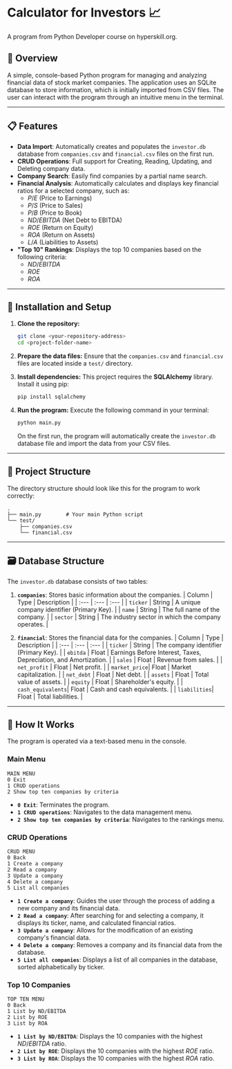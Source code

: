 # Calculator for Investors 📈
A program from Python Developer course on hyperskill.org.

## 📌 Overview

A simple, console-based Python program for managing and analyzing financial data of stock market companies. The application uses an SQLite database to store information, which is initially imported from CSV files. The user can interact with the program through an intuitive menu in the terminal.

-----

## 📋 Features

  * **Data Import**: Automatically creates and populates the `investor.db` database from `companies.csv` and `financial.csv` files on the first run.
  * **CRUD Operations**: Full support for Creating, Reading, Updating, and Deleting company data.
  * **Company Search**: Easily find companies by a partial name search.
  * **Financial Analysis**: Automatically calculates and displays key financial ratios for a selected company, such as:
      * $P/E$ (Price to Earnings)
      * $P/S$ (Price to Sales)
      * $P/B$ (Price to Book)
      * $ND/EBITDA$ (Net Debt to EBITDA)
      * $ROE$ (Return on Equity)
      * $ROA$ (Return on Assets)
      * $L/A$ (Liabilities to Assets)
  * **"Top 10" Rankings**: Displays the top 10 companies based on the following criteria:
      * $ND/EBITDA$
      * $ROE$
      * $ROA$

-----

## 🚀 Installation and Setup

1.  **Clone the repository:**

    ```bash
    git clone <your-repository-address>
    cd <project-folder-name>
    ```

2.  **Prepare the data files:**
    Ensure that the `companies.csv` and `financial.csv` files are located inside a `test/` directory.

3.  **Install dependencies:**
    This project requires the **SQLAlchemy** library. Install it using pip:

    ```bash
    pip install sqlalchemy
    ```

4.  **Run the program:**
    Execute the following command in your terminal:

    ```bash
    python main.py
    ```

    On the first run, the program will automatically create the `investor.db` database file and import the data from your CSV files.

-----

## 📂 Project Structure

The directory structure should look like this for the program to work correctly:

```
.
├── main.py        # Your main Python script
└── test/
    ├── companies.csv
    └── financial.csv
```

-----

## 🗃️ Database Structure

The `investor.db` database consists of two tables:

1.  **`companies`**: Stores basic information about the companies.
    | Column | Type | Description |
    | :--- | :--- | :--- |
    | `ticker` | String | A unique company identifier (Primary Key). |
    | `name` | String | The full name of the company. |
    | `sector` | String | The industry sector in which the company operates. |

2.  **`financial`**: Stores the financial data for the companies.
    | Column | Type | Description |
    | :--- | :--- | :--- |
    | `ticker` | String | The company identifier (Primary Key). |
    | `ebitda` | Float | Earnings Before Interest, Taxes, Depreciation, and Amortization. |
    | `sales` | Float | Revenue from sales. |
    | `net_profit` | Float | Net profit. |
    | `market_price`| Float | Market capitalization. |
    | `net_debt` | Float | Net debt. |
    | `assets` | Float | Total value of assets. |
    | `equity` | Float | Shareholder's equity. |
    | `cash_equivalents`| Float | Cash and cash equivalents. |
    | `liabilities`| Float | Total liabilities. |

-----

## 📖 How It Works

The program is operated via a text-based menu in the console.

### Main Menu

```
MAIN MENU
0 Exit
1 CRUD operations
2 Show top ten companies by criteria
```

  * **`0 Exit`**: Terminates the program.
  * **`1 CRUD operations`**: Navigates to the data management menu.
  * **`2 Show top ten companies by criteria`**: Navigates to the rankings menu.

### CRUD Operations

```
CRUD MENU
0 Back
1 Create a company
2 Read a company
3 Update a company
4 Delete a company
5 List all companies
```

  * **`1 Create a company`**: Guides the user through the process of adding a new company and its financial data.
  * **`2 Read a company`**: After searching for and selecting a company, it displays its ticker, name, and calculated financial ratios.
  * **`3 Update a company`**: Allows for the modification of an existing company's financial data.
  * **`4 Delete a company`**: Removes a company and its financial data from the database.
  * **`5 List all companies`**: Displays a list of all companies in the database, sorted alphabetically by ticker.

### Top 10 Companies

```
TOP TEN MENU
0 Back
1 List by ND/EBITDA
2 List by ROE
3 List by ROA
```

  * **`1 List by ND/EBITDA`**: Displays the 10 companies with the highest $ND/EBITDA$ ratio.
  * **`2 List by ROE`**: Displays the 10 companies with the highest $ROE$ ratio.
  * **`3 List by ROA`**: Displays the 10 companies with the highest $ROA$ ratio.
